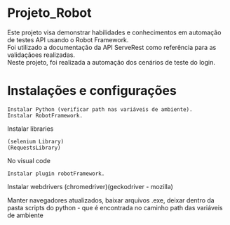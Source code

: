 # Projeto_Robot
Este projeto visa demonstrar habilidades e conhecimentos em automação de testes API usando o Robot Framework.<br/>
Foi utilizado a documentação da API ServeRest como referência para as validaçãoes realizadas.<br/>
Neste projeto, foi realizada a automação dos cenários de teste do login.

# Instalações e configurações

	Instalar Python (verificar path nas variáveis de ambiente).
	Instalar RobotFramework.

Instalar libraries 

	(selenium Library) 
	(RequestsLibrary) 

No visual code 

	Instalar plugin robotFramework.

Instalar webdrivers (chromedriver)(geckodriver - mozilla)

Manter navegadores atualizados, baixar arquivos .exe, deixar dentro da pasta scripts do python - que é encontrada no caminho path das variáveis de ambiente

